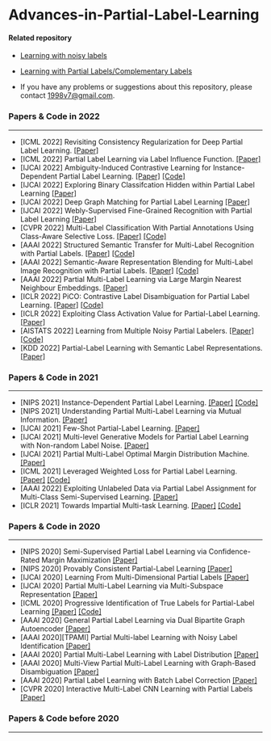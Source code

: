 # Advances-in-Partial-Label-Learning

#### Related repository
* [Learning with noisy labels](https://github.com/weijiaheng/Advances-in-Label-Noise-Learning)
* [Learning with Partial Labels/Complementary Labels](https://github.com/wu-dd/Advances-in-Partial-and-Complementary-Label-Learning)
    
* If you have any problems or suggestions about this repository, please contact 1998v7@gmail.com.

### Papers & Code in 2022
-----

* [ICML 2022] Revisiting Consistency Regularization for Deep Partial Label Learning. [[Paper]](https://proceedings.mlr.press/v162/wu22l.html)
* [ICML 2022] Partial Label Learning via Label Influence Function. [[Paper]](https://proceedings.mlr.press/v162/gong22c.html)
* [IJCAI 2022] Ambiguity-Induced Contrastive Learning for Instance-Dependent Partial Label Learning. [[Paper]](https://www.ijcai.org/proceedings/2022/0502.pdf) [[Code]](https://github.com/AlphaXia/ABLE)
* [IJCAI 2022] Exploring Binary Classifcation Hidden within Partial Label Learning [[Paper]](https://www.ijcai.org/proceedings/2022/0456.pdf)
* [IJCAI 2022] Deep Graph Matching for Partial Label Learning [[Paper]](https://www.ijcai.org/proceedings/2022/0459.pdf)
* [IJCAI 2022] Webly-Supervised Fine-Grained Recognition with Partial Label Learning [[Paper]](https://www.ijcai.org/proceedings/2022/0209.pdf)
* [CVPR 2022] Multi-Label Classification With Partial Annotations Using Class-Aware Selective Loss. [[Paper]](https://arxiv.org/abs/2110.10955) [[Code]](https://github.com/alibaba-miil/partiallabelingcsl)
* [AAAI 2022] Structured Semantic Transfer for Multi-Label Recognition with Partial Labels. [[Paper]](https://arxiv.org/abs/2112.10941) [[Code]](https://github.com/hcplab-sysu/hcp-mlr-pl)
* [AAAI 2022] Semantic-Aware Representation Blending for Multi-Label Image Recognition with Partial Labels. [[Paper]](https://arxiv.org/abs/2203.02172) [[Code]](https://github.com/hcplab-sysu/hcp-mlr-pl)
* [AAAI 2022] Partial Multi-Label Learning via Large Margin Nearest Neighbour Embeddings. [[Paper]](https://ojs.aaai.org/index.php/AAAI/article/view/20628)
* [ICLR 2022] PiCO: Contrastive Label Disambiguation for Partial Label Learning. [[Paper]](https://openreview.net/pdf?id=EhYjZy6e1gJ) [[Code]](https://github.com/hbzju/pico)
* [ICLR 2022] Exploiting Class Activation Value for Partial-Label Learning. [[Paper]](https://openreview.net/forum?id=qqdXHUGec9h)
* [AISTATS 2022] Learning from Multiple Noisy Partial Labelers. [[Paper]](https://arxiv.org/pdf/2106.04530v2.pdf) [[Code]](https://github.com/batsresearch/nplm)
* [KDD 2022] Partial-Label Learning with Semantic Label Representations. [[Paper]](https://dl.acm.org/doi/abs/10.1145/3534678.3539434)


### Papers & Code in 2021
-----
* [NIPS 2021] Instance-Dependent Partial Label Learning. [[Paper]](https://arxiv.org/pdf/2110.12911v2.pdf) [[Code]](https://github.com/palm-ml/valen)
* [NIPS 2021] Understanding Partial Multi-Label Learning via Mutual Information. [[Paper]](https://arxiv.org/pdf/2110.12911v2.pdf)
* [IJCAI 2021] Few-Shot Partial-Label Learning. [[Paper]](https://arxiv.org/pdf/2106.00984v1.pdf)
* [IJCAI 2021] Multi-level Generative Models for Partial Label Learning with Non-random Label Noise. [[Paper]](https://arxiv.org/pdf/2005.05407v1.pdf)
* [IJCAI 2021] Partial Multi-Label Optimal Margin Distribution Machine. [[Paper]](https://www.ijcai.org/proceedings/2021/0303.pdf)
* [ICML 2021] Leveraged Weighted Loss for Partial Label Learning. [[Paper]](https://arxiv.org/pdf/2106.05731v1.pdf) [[Code]](https://github.com/hongwei-wen/LW-loss-for-partial-label)
* [AAAI 2022] Exploiting Unlabeled Data via Partial Label Assignment for Multi-Class Semi-Supervised Learning. [[Paper]](https://ojs.aaai.org/index.php/AAAI/article/view/17310)
* [ICLR 2021] Towards Impartial Multi-task Learning. [[Paper]](https://openreview.net/forum?id=IMPnRXEWpvr) [[Code]](https://github.com/avivnavon/nash-mtl)

### Papers & Code in 2020
-----
* [NIPS 2020] Semi-Supervised Partial Label Learning via Confidence-Rated Margin Maximization [[Paper]](https://papers.nips.cc/paper/2020/file/4dea382d82666332fb564f2e711cbc71-Paper.pdf)
* [NIPS 2020] Provably Consistent Partial-Label Learning [[Paper]](https://papers.nips.cc/paper/2020/file/7bd28f15a49d5e5848d6ec70e584e625-Paper.pdf)
* [IJCAI 2020] Learning From Multi-Dimensional Partial Labels [[Paper]](https://www.ijcai.org/Proceedings/2020/0407.pdf)
* [IJCAI 2020] Partial Multi-Label Learning via Multi-Subspace Representation [[Paper]](https://www.ijcai.org/proceedings/2020/0362.pdf)
* [ICML 2020] Progressive Identification of True Labels for Partial-Label Learning [[Paper]](https://arxiv.org/pdf/2002.08053v3.pdf) [[Code]](https://github.com/Lvcrezia77/PRODEN)
* [AAAI 2020] General Partial Label Learning via Dual Bipartite Graph Autoencoder [[Paper]](https://arxiv.org/pdf/2001.01290.pdf)
* [AAAI 2020][TPAMI] Partial Multi-label Learning with Noisy Label Identification [[Paper]](https://ojs.aaai.org/index.php/AAAI/article/view/6117)
* [AAAI 2020] Partial Multi-Label Learning with Label Distribution [[Paper]](https://ojs.aaai.org/index.php/AAAI/article/view/6124)
* [AAAI 2020] Multi-View Partial Multi-Label Learning with Graph-Based Disambiguation [[Paper]](https://ojs.aaai.org/index.php/AAAI/article/view/5761)
* [AAAI 2020] Partial Label Learning with Batch Label Correction [[Paper]](https://ojs.aaai.org/index.php/AAAI/article/view/6132)
* [CVPR 2020] Interactive Multi-Label CNN Learning with Partial Labels [[Paper]](https://openaccess.thecvf.com/content_CVPR_2020/papers/Huynh_Interactive_Multi-Label_CNN_Learning_With_Partial_Labels_CVPR_2020_paper.pdf)

### Papers & Code before 2020
----

